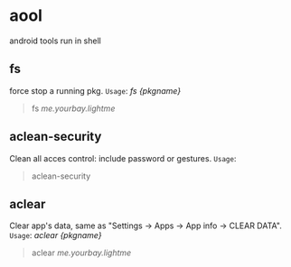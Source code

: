 aool
====

android tools run in shell

fs
---
force stop a running pkg.
`Usage`: *fs {pkgname}*
> fs *me.yourbay.lightme*


aclean-security
---
Clean all acces control: include password or gestures.
`Usage`: 
> aclean-security

aclear
---
Clear app's data, same as "Settings -> Apps -> App info -> CLEAR DATA".
`Usage`: *aclear {pkgname}*
> aclear *me.yourbay.lightme*

